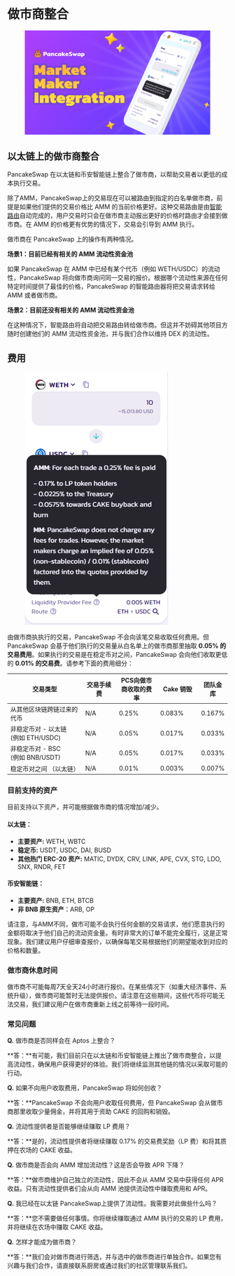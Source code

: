 # 做市商整合

<figure><img src="../../.gitbook/assets/MM integration.png" alt=""><figcaption></figcaption></figure>

## 以太链上的做市商整合

PancakeSwap 在以太链和币安智能链上整合了做市商，以帮助交易者以更低的成本执行交易。&#x20;

除了AMM，PancakeSwap上的交易现在可以被路由到指定的白名单做市商，前提是如果他们提供的交易价格比 AMM 的当前价格更好。这种交易路由是由[智能路由](broken-reference)自动完成的，用户交易时只会在做市商主动报出更好的价格时路由才会接到做市商。在 AMM 的价格更有优势的情况下，交易会引导到 AMM 执行。

做市商在 PancakeSwap 上的操作有两种情况。

**场景1：目前已经有相关的 AMM 流动性资金池**&#x20;

如果 PancakeSwap 在 AMM 中已经有某个代币（例如 WETH/USDC）的流动性，PancakeSwap 将向做市商询问同一交易的报价。根据哪个流动性来源在任何特定时间提供了最佳的价格，PancakeSwap 的智能路由器将把交易请求转给 AMM 或者做市商。

**场景2：目前还没有相关的 AMM 流动性资金池**

在这种情况下，智能路由将自动把交易路由转给做市商。但这并不妨碍其他项目方随时创建他们的 AMM 流动性资金池，并与我们合作以维持 DEX 的流动性。

## 费用

<figure><img src="../../.gitbook/assets/pasted image 0 (1).png" alt=""><figcaption></figcaption></figure>

由做市商执执行的交易，PancakeSwap 不会向该笔交易收取任何费用。但 PancakeSwap 会基于他们执行的交易量从白名单上的做市商那里抽取 **0.05% 的交易费用**。如果执行的交易是在稳定币对之间，PancakeSwap 会向他们收取更低的 **0.01% 的交易费**。请参考下面的费用细分：

<table><thead><tr><th width="257">交易类型</th><th width="112">交易手续费</th><th width="120">PCS向做市商收取的费率</th><th width="112">Cake 销毁</th><th align="center">团队金库</th></tr></thead><tbody><tr><td>从其他区块链跨链过来的代币</td><td>N/A</td><td>0.25%</td><td>0.083%</td><td align="center">0.167%</td></tr><tr><td>非稳定币对 - 以太链<br>(例如 ETH/USDC) </td><td>N/A</td><td>0.05%</td><td>0.017%</td><td align="center">0.033%</td></tr><tr><td>非稳定币对 - BSC<br>(例如 BNB/USDT) </td><td>N/A</td><td>0.05% </td><td>0.017%</td><td align="center">0.033%</td></tr><tr><td>稳定币对之间 （以太链）</td><td>N/A</td><td>0.01%</td><td>0.003%</td><td align="center">0.007%</td></tr></tbody></table>

### 目前支持的资产&#x20;

目前支持以下资产，并可能根据做市商的情况增加/减少。

#### 以太链：

* **主要资产:** WETH, WBTC&#x20;
* **稳定币:** USDT, USDC, DAI, BUSD
* **其他热门 ERC-20 资产:** MATIC, DYDX, CRV, LINK, APE, CVX, STG, LDO, SNX, RNDR, FET

#### 币安智能链：

* **主要资产:** BNB, ETH, BTCB
* **非 BNB 原生资产**：ARB, OP

请注意，与AMM不同，做市可能不会执行任何金额的交易请求，他们愿意执行的金额将取决于他们自己的流动资金量。有时非常大的订单不能完全履行，这是正常现象。我们建议用户仔细审查报价，以确保每笔交易根据他们的期望能收到对应的价格和数量。

### 做市商休息时间&#x20;

做市商不可能每周7天全天24小时进行报价。在某些情况下（如重大经济事件、系统升级），做市商可能暂时无法提供报价。请注意在这些期间，这些代币将可能无法交易，我们建议用户在做市商重新上线之前等待一段时间。

### 常见问题&#x20;

**Q.** 做市商是否同样会在 Aptos 上整合？&#x20;

**答：**有可能，我们目前只在以太链和币安智能链上推出了做市商整合，以提高流动性，确保用户获得更好的体验。我们将继续监测其他链的情况以采取可能的行动。&#x20;

**Q.** 如果不向用户收取费用，PancakeSwap 将如何创收？&#x20;

**答：**PancakeSwap 不会向用户收取任何费用，但 PancakeSwap 会从做市商那里收取少量佣金，并将其用于资助 CAKE 的回购和销毁。&#x20;

**Q.** 流动性提供者是否能够继续赚取 LP 费用？&#x20;

**答：**是的，流动性提供者将继续赚取 0.17% 的交易费奖励（LP 费）和将其质押在农场的 CAKE 收益。&#x20;

**Q.** 做市商是否会向 AMM 增加流动性？这是否会导致 APR 下降？

&#x20;**答：**做市商维护自己独立的流动性，因此不会从 AMM 交易中获得任何 APR 收益。只有流动性提供者们会从向 AMM 池提供流动性中赚取费用和 APR。

**Q.** 我已经在以太链 PancakeSwap上提供了流动性。我需要对此做些什么吗？&#x20;

**答：**您不需要做任何事情。你将继续赚取通过 AMM 执行的交易的 LP 费用，并将继续在农场中赚取 CAKE 收益。&#x20;

**Q.** 怎样才能成为做市商？&#x20;

**答：**我们会对做市商进行筛选，并与选中的做市商进行单独合作。如果您有兴趣与我们合作，请直接联系厨房或通过我们的社区管理联系我们。
